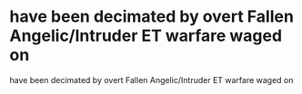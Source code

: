 # have been decimated by overt Fallen Angelic/Intruder ET warfare waged on

have been decimated by overt Fallen Angelic/Intruder ET warfare waged on